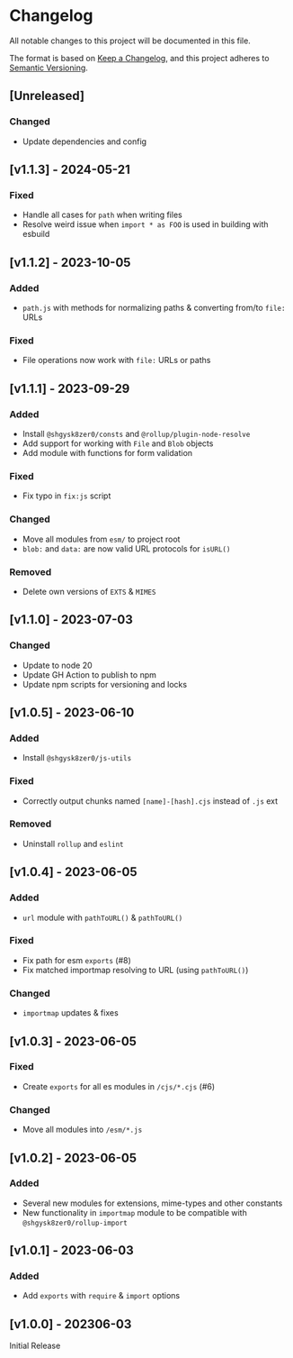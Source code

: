 <!-- markdownlint disable -->
# Changelog
All notable changes to this project will be documented in this file.

The format is based on [Keep a Changelog](https://keepachangelog.com/en/1.0.0/),
and this project adheres to [Semantic Versioning](https://semver.org/spec/v2.0.0.html).

## [Unreleased]

### Changed
- Update dependencies and config

## [v1.1.3]  - 2024-05-21

### Fixed
- Handle all cases for `path` when writing files
- Resolve weird issue when `import * as FOO` is used in building with esbuild

## [v1.1.2] - 2023-10-05

### Added
- `path.js` with methods for normalizing paths & converting from/to `file:` URLs

### Fixed
- File operations now work with `file:` URLs or paths

## [v1.1.1] - 2023-09-29

### Added
- Install `@shgysk8zer0/consts` and `@rollup/plugin-node-resolve`
- Add support for working with `File` and `Blob` objects
- Add module with functions for form validation

### Fixed
- Fix typo in `fix:js` script

### Changed
- Move all modules from `esm/` to project root
- `blob:` and `data:` are now valid URL protocols for `isURL()`

### Removed
- Delete own versions of `EXTS` & `MIMES`

## [v1.1.0] - 2023-07-03

### Changed
- Update to node 20
- Update GH Action to publish to npm
- Update npm scripts for versioning and locks

## [v1.0.5] - 2023-06-10

### Added
- Install `@shgysk8zer0/js-utils`

### Fixed
- Correctly output chunks named `[name]-[hash].cjs` instead of `.js` ext

### Removed
- Uninstall `rollup` and `eslint`

## [v1.0.4] - 2023-06-05

### Added
- `url` module with `pathToURL()` & `pathToURL()`

### Fixed
- Fix path for esm `exports` (#8)
- Fix matched importmap resolving to URL (using `pathToURL()`)

### Changed

- `importmap` updates & fixes

## [v1.0.3] - 2023-06-05

### Fixed
- Create `exports` for all es modules in `/cjs/*.cjs` (#6)

### Changed
- Move all modules into `/esm/*.js`

## [v1.0.2] - 2023-06-05

### Added
- Several new modules for extensions, mime-types and other constants
- New functionality in `importmap` module to be compatible with `@shgysk8zer0/rollup-import`

## [v1.0.1] - 2023-06-03

### Added
- Add `exports` with `require` & `import` options

## [v1.0.0] - 202306-03

Initial Release

